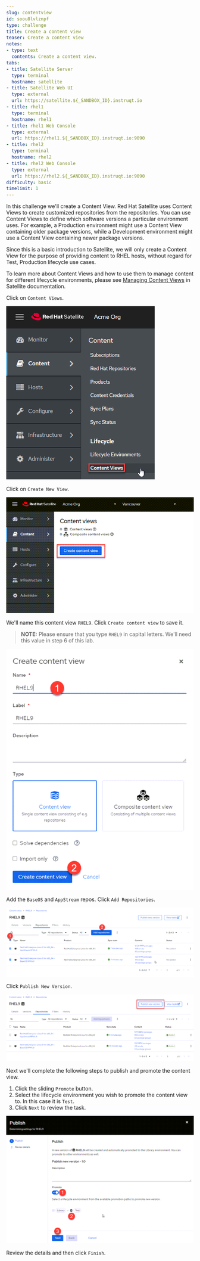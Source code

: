 ```yaml
---
slug: contentview
id: soou8lvlznpf
type: challenge
title: Create a content view
teaser: Create a content view
notes:
- type: text
  contents: Create a content view.
tabs:
- title: Satellite Server
  type: terminal
  hostname: satellite
- title: Satellite Web UI
  type: external
  url: https://satellite.${_SANDBOX_ID}.instruqt.io
- title: rhel1
  type: terminal
  hostname: rhel1
- title: rhel1 Web Console
  type: external
  url: https://rhel1.${_SANDBOX_ID}.instruqt.io:9090
- title: rhel2
  type: terminal
  hostname: rhel2
- title: rhel2 Web Console
  type: external
  url: https://rhel2.${_SANDBOX_ID}.instruqt.io:9090
difficulty: basic
timelimit: 1
---
```

<!-- markdownlint-disable MD033 -->

In this challenge we'll create a Content View. Red Hat Satellite uses Content Views to create customized repositories from the repositories. You can use Content Views to define which software versions a particular environment uses. For example, a Production environment might use a Content View containing older package versions, while a Development environment might use a Content View containing newer package versions.

Since this is a basic introduction to Satellite, we will only create a Content View for the purpose of providing content to RHEL hosts, without regard for Test, Production lifecycle use cases.

To learn more about Content Views and how to use them to manage content for different lifecycle environments, please see [Managing Content Views](https://access.redhat.com/documentation/en-us/red_hat_satellite/6.11/html/managing_content/managing_content_views_content-management) in Satellite documentation.

Click on `Content Views`.

<a href="#1">
 <img alt="An example image" src="../assets/contentview.png" />
</a>

<a href="#" class="lightbox" id="1">
 <img alt="An example image" src="../assets/contentview.png" />
</a>

Click on `Create New View`.

<a href="#2">
 <img alt="An example image" src="../assets/createcontentview.png" />
</a>

<a href="#" class="lightbox" id="2">
 <img alt="An example image" src="../assets/createcontentview.png" />
</a>

We'll name this content view `RHEL9`. Click `Create content view` to save it.

> **NOTE:** Please ensure that you type `RHEL9` in capital letters. We'll need this value in step 6 of this lab.

<a href="#3">
 <img alt="An example image" src="../assets/createcv.png" />
</a>

<a href="#" class="lightbox" id="3">
 <img alt="An example image" src="../assets/createcv.png" />
</a>

Add the `BaseOS` and `AppStream` repos. Click `Add Repositories`.

<a href="#4">
 <img alt="An example image" src="../assets/addrepos.png" />
</a>

<a href="#" class="lightbox" id="4">
 <img alt="An example image" src="../assets/addrepos.png" />
</a>

Click `Publish New Version`.

<a href="#5">
 <img alt="An example image" src="../assets/publish.png" />
</a>

<a href="#" class="lightbox" id="5">
 <img alt="An example image" src="../assets/publish.png" />
</a>

Next we'll complete the following steps to publish and promote the content view.

1) Click the sliding `Promote` button.
2) Select the lifecycle environment you wish to promote the content view to. In this case it is `Test`.
3) Click `Next` to review the task.

<a href="#6">
 <img alt="An example image" src="../assets/publishwizard.png" />
</a>

<a href="#" class="lightbox" id="6">
 <img alt="An example image" src="../assets/publishwizard.png" />
</a>

Review the details and then click `Finish`.

<style>
.lightbox {
  display: none;
  position: fixed;
  justify-content: center;
  align-items: center;
  z-index: 999;
  top: 0;
  left: 0;
  right: 0;
  bottom: 0;
  padding: 1rem;
  background: rgba(0, 0, 0, 0.8);
}

.lightbox:target {
  display: flex;
}

.lightbox img {
  max-height: 100%;
}
</style>
